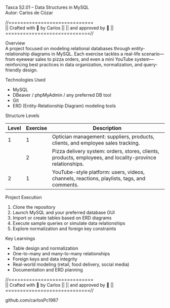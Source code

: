 Tasca S2.01 – Data Structures in MySQL  
Autor: Carlos de Cózar

//=============================\
|| Crafted with 💛 by Carlos ||
||    and approved by 🦆     ||
\=============================//

Overview  
A project focused on modeling relational databases through entity-relationship diagrams in MySQL. Each exercise tackles a real-life scenario—from eyewear sales to pizza orders, and even a mini YouTube system—reinforcing best practices in data organization, normalization, and query-friendly design.

Technologies Used  
- MySQL  
- DBeaver / phpMyAdmin / any preferred DB tool  
- Git  
- ERD (Entity-Relationship Diagram) modeling tools  

Structure Levels

| Level | Exercise | Description |
|-------|----------|-------------|
| 1     | 1        | Optician management: suppliers, products, clients, and employee sales tracking. |
|       | 2        | Pizza delivery system: orders, stores, clients, products, employees, and locality-province relationships. |
| 2     | 1        | YouTube-style platform: users, videos, channels, reactions, playlists, tags, and comments. |

Project Execution  
1. Clone the repository  
2. Launch MySQL and your preferred database GUI  
3. Import or create tables based on ERD diagrams  
4. Execute sample queries or simulate data relationships  
5. Explore normalization and foreign key constraints  

Key Learnings  
- Table design and normalization  
- One-to-many and many-to-many relationships  
- Foreign keys and data integrity  
- Real-world modeling (retail, food delivery, social media)  
- Documentation and ERD planning  

//=============================\
|| Crafted with 💛 by Carlos ||
||    and approved by 🦆     ||
\=============================//

github.com/carlosPc1987
